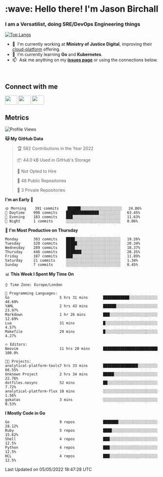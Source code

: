 <h1 align="left" id="jason-title">:wave: Hello there! I'm Jason Birchall</h1>
<h3 align="left">I am a Versatilist, doing SRE/DevOps Engineering things</h3>

[![Top Langs](https://github-readme-stats.vercel.app/api?username=jasonBirchall&show_icons=true&count_private=true&include_all_commits=true&theme=gruvbox)](https://github.com/anuraghazra/github-readme-stats)

- :office: &nbsp;I'm currently working at **Ministry of Justice Digital**, improving their [cloud-platform](https://github.com/ministryofjustice/cloud-platform) offering.
- :seedling: &nbsp;I’m currently learning **Go** and **Kubernetes**.
- :mailbox: &nbsp;Ask me anything on my **[issues page]** or using the connections below.


<br>

<h2>Connect with me</h2>
<p>
<a href="https://twitter.com/jsonBirchall" target="blank"><img align="center" src="https://cdn.jsdelivr.net/npm/simple-icons@3.0.1/icons/twitter.svg" alt="" height="30" width="40" /></a>
<a href="https://keybase.io/json0" target="blank"><img align="center" src="https://cdn.jsdelivr.net/npm/simple-icons@3.0.1/icons/keybase.svg" alt="" height="30" width="40" /></a>
<a href="https://www.reddit.com/user/kakorate" target="blank"><img align="center" src="https://cdn.jsdelivr.net/npm/simple-icons@3.0.1/icons/reddit.svg" alt="" height="30" width="40" /></a>
</p>

<h2>Metrics</h2>

<!--START_SECTION:waka-->
![Profile Views](http://img.shields.io/badge/Profile%20Views-13-blue)

**🐱 My GitHub Data** 

> 🏆 582 Contributions in the Year 2022
 > 
> 📦 44.0 kB Used in GitHub's Storage 
 > 
> 🚫 Not Opted to Hire
 > 
> 📜 48 Public Repositories 
 > 
> 🔑 3 Private Repositories  
 > 
**I'm an Early 🐤** 

```text
🌞 Morning    391 commits    ██████░░░░░░░░░░░░░░░░░░░   24.86% 
🌆 Daytime    998 commits    ███████████████░░░░░░░░░░   63.45% 
🌃 Evening    183 commits    ███░░░░░░░░░░░░░░░░░░░░░░   11.63% 
🌙 Night      1 commits      ░░░░░░░░░░░░░░░░░░░░░░░░░   0.06%

```
📅 **I'm Most Productive on Thursday** 

```text
Monday       303 commits    ████░░░░░░░░░░░░░░░░░░░░░   19.26% 
Tuesday      320 commits    █████░░░░░░░░░░░░░░░░░░░░   20.34% 
Wednesday    289 commits    ████░░░░░░░░░░░░░░░░░░░░░   18.37% 
Thursday     446 commits    ███████░░░░░░░░░░░░░░░░░░   28.35% 
Friday       187 commits    ███░░░░░░░░░░░░░░░░░░░░░░   11.89% 
Saturday     21 commits     ░░░░░░░░░░░░░░░░░░░░░░░░░   1.34% 
Sunday       7 commits      ░░░░░░░░░░░░░░░░░░░░░░░░░   0.45%

```


📊 **This Week I Spent My Time On** 

```text
⌚︎ Time Zone: Europe/London

💬 Programming Languages: 
Go                       5 hrs 31 mins       ████████████░░░░░░░░░░░░░   48.69% 
YAML                     2 hrs 43 mins       ██████░░░░░░░░░░░░░░░░░░░   23.97% 
Markdown                 1 hr 26 mins        ███░░░░░░░░░░░░░░░░░░░░░░   12.69% 
Lua                      31 mins             █░░░░░░░░░░░░░░░░░░░░░░░░   4.57% 
Makefile                 29 mins             █░░░░░░░░░░░░░░░░░░░░░░░░   4.27%

🔥 Editors: 
Neovim                   11 hrs 20 mins      █████████████████████████   100.0%

🐱‍💻 Projects: 
analytical-platform-tools7 hrs 33 mins       ████████████████░░░░░░░░░   66.55% 
Unknown Project          2 hrs 34 mins       █████░░░░░░░░░░░░░░░░░░░░   22.76% 
dotfiles.nosync          52 mins             ██░░░░░░░░░░░░░░░░░░░░░░░   7.72% 
analytical-platform-flux 10 mins             ░░░░░░░░░░░░░░░░░░░░░░░░░   1.56% 
gokatas                  3 mins              ░░░░░░░░░░░░░░░░░░░░░░░░░   0.53%

```

**I Mostly Code in Go** 

```text
Go                       9 repos             ███████░░░░░░░░░░░░░░░░░░   28.12% 
Ruby                     5 repos             ████░░░░░░░░░░░░░░░░░░░░░   15.62% 
Shell                    4 repos             ███░░░░░░░░░░░░░░░░░░░░░░   12.5% 
Python                   4 repos             ███░░░░░░░░░░░░░░░░░░░░░░   12.5% 
HCL                      4 repos             ███░░░░░░░░░░░░░░░░░░░░░░   12.5%

```



 Last Updated on 05/05/2022 18:47:28 UTC
<!--END_SECTION:waka-->

<!-- links -->

[issues page]: https://github.com/jasonBirchall/jasonBirchall/issues "jasonBirchall/issues"

